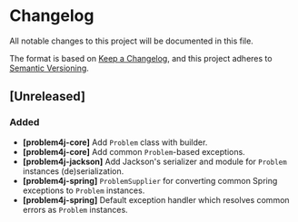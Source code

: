 # Changelog
All notable changes to this project will be documented in this file.

The format is based on [Keep a Changelog](https://keepachangelog.com/en/1.0.0/),
and this project adheres to [Semantic Versioning](https://semver.org/spec/v2.0.0.html).

## [Unreleased]
### Added
- **[problem4j-core]** Add `Problem` class with builder.
- **[problem4j-core]** Add common `Problem`-based exceptions.
- **[problem4j-jackson]** Add Jackson's serializer and module for `Problem` instances (de)serialization.
- **[problem4j-spring]** `ProblemSupplier` for converting common Spring exceptions to `Problem` instances.
- **[problem4j-spring]** Default exception handler which resolves common errors as `Problem` instances.

<!--
### Changed
### Deprecated
### Removed
### Fixed
### Security
-->